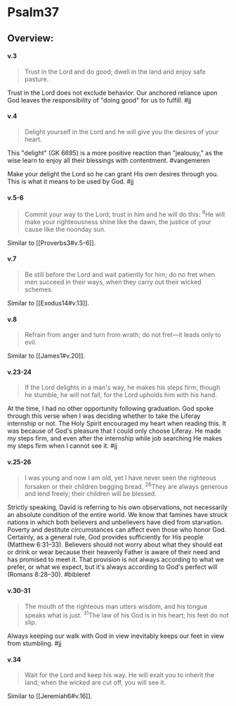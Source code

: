 # Psalm37

## Overview:


#### v.3
>Trust in the Lord and do good; dwell in the land and enjoy safe pasture.

Trust in the Lord does not exclude behavior. Our anchored reliance upon God leaves the responsibility of "doing good" for us to fulfill.
#jj 

#### v.4
>Delight yourself in the Lord and he will give you the desires of your heart.

This "delight" (GK 6695) is a more positive reaction than "jealousy," as the wise learn to enjoy all their blessings with contentment.
#vangemeren 

Make your delight the Lord so he can grant His own desires through you. This is what it means to be used by God.
#jj 

#### v.5-6
>Commit your way to the Lord; trust in him and he will do this: <sup>6</sup>He will make your righteousness shine like the dawn, the justice of your cause like the noonday sun.

Similar to [[Proverbs3#v.5-6]].

#### v.7
>Be still before the Lord and wait patiently for him; do no fret when men succeed in their ways, when they carry out their wicked schemes.

Similar to [[Exodus14#v.13]].

#### v.8
>Refrain from anger and turn from wrath; do not fret—it leads only to evil.

Similar to [[James1#v.20]].

#### v.23-24
>If the Lord delights in a man's way, he makes his steps firm; though he stumble, he will not fall, for the Lord upholds him with his hand.

At the time, I had no other opportunity following graduation. God spoke through this verse when I was deciding whether to take the Liferay internship or not. The Holy Spirit encouraged my heart when reading this. It was because of God's pleasure that I could only choose Liferay. He made my steps firm, and even after the internship while job searching He makes my steps firm when I cannot see it.
#jj 

#### v.25-26
>I was young and now I am old, yet I have never seen the righteous forsaken or their children begging bread. <sup>26</sup>They are always generous and lend freely; their children will be blessed.

Strictly speaking, David is referring to his own observations, not necessarily an absolute condition of the entire world. We know that famines have struck nations in which both believers and unbelievers have died from starvation. Poverty and destitute circumstances can affect even those who honor God. Certainly, as a general rule, God provides sufficiently for His people (Matthew 6:31–33). Believers should not worry about what they should eat or drink or wear because their heavenly Father is aware of their need and has promised to meet it. That provision is not always according to what we prefer, or what we expect, but it's always according to God's perfect will (Romans 8:28–30).
#bibleref 

#### v.30-31
>The mouth of the righteous man utters wisdom, and his tongue speaks what is just. <sup>31</sup>The law of his God is in his heart; his feet do not slip.

Always keeping our walk with God in view inevitably keeps our feet in view from stumbling.
#jj 

#### v.34
>Wait for the Lord and keep his way. He will exalt you to inherit the land; when the wicked are cut off, you will see it.

Similar to [[Jeremiah6#v.16]].

